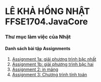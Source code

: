 # LÊ KHẢ HỒNG NHẬT FFSE1704.JavaCore
### Thư mục làm việc của Nhật
#### Danh sách bài tập Assignments

1. [Assignment 1a: giải phương trình bậc nhất](https://github.com/FASTTRACKSE/FFSE1704.JavaCore/blob/master/FFSE1704009_LKH_Nhat/Assignment1/src/java01/asm01a/Assignment_01a.java)
2. [Assignment 1b: giải phương trình bậc hai](https://github.com/FASTTRACKSE/FFSE1704.JavaCore/blob/master/FFSE1704009_LKH_Nhat/Assignment1/src/java01/asm01b/Assignment_01b.java)
3. [Assignment 2: in mảng](https://github.com/FASTTRACKSE/FFSE1704.JavaCore/blob/master/FFSE1704009_LKH_Nhat/Assignment_2/src/Asm_02.java)
4. [Assignment 3: Chương trình tính toán](https://github.com/FASTTRACKSE/FFSE1704.JavaCore/blob/master/FFSE1704009_LKH_Nhat/Assignment_3/src/BaiTapChuongTrinhTinhToan.java)
